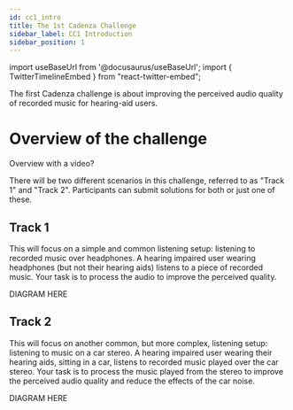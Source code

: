 ```yaml
---
id: cc1_intro
title: The 1st Cadenza Challenge
sidebar_label: CC1 Introduction
sidebar_position: 1
---
```

import useBaseUrl from '@docusaurus/useBaseUrl';
import { TwitterTimelineEmbed } from "react-twitter-embed";

The first Cadenza challenge is about improving the perceived audio quality of recorded music for hearing-aid users.

# Overview of the challenge

Overview with a video?

There will be two different scenarios in this challenge, referred to as "Track 1" and "Track 2". Participants can submit solutions for both or just one of these.

## Track 1

This will focus on a simple and common listening setup: listening to recorded music over headphones. A hearing impaired user wearing headphones (but not their hearing aids) listens to a piece of recorded music. Your task is to process the audio to improve the perceived quality.

DIAGRAM HERE

## Track 2

This will focus on another common, but more complex, listening setup: listening to music on a car stereo. A hearing impaired user wearing their hearing aids, sitting in a car, listens to recorded music played over the car stereo. Your task is to process the music played from the stereo to improve the perceived audio quality and reduce the effects of the car noise.

DIAGRAM HERE